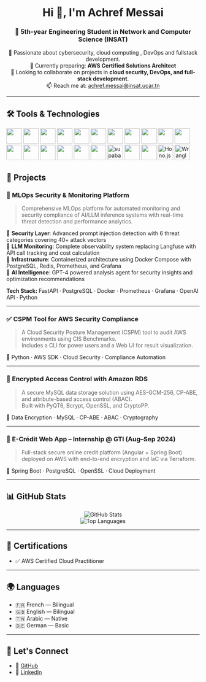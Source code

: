 <h1 align="center">Hi 👋, I'm Achref Messai</h1>
<h3 align="center">🚀 5th-year Engineering Student in Network and Computer Science (INSAT)</h3>

<p align="center">
  🔐 Passionate about cybersecurity, cloud computing , DevOps and fullstack development.
  <br />
  🌱 Currently preparing: <strong>AWS Certified Solutions Architect </strong>  
  <br />
  👯 Looking to collaborate on projects in <strong>cloud security, DevOps, and full-stack development</strong>.  
  <br />
  📫 Reach me at: <a href="mailto:achref.messai@insat.ucar.tn">achref.messai@insat.ucar.tn</a>  
</p>

---

## 🛠️ Tools & Technologies

<p align="left">
  <!-- Programming languages -->
  <img src="https://cdn.jsdelivr.net/gh/devicons/devicon/icons/python/python-original.svg" width="40" height="40"/>
  <img src="https://cdn.jsdelivr.net/gh/devicons/devicon/icons/java/java-original.svg" width="40" height="40"/>
  <img src="https://cdn.jsdelivr.net/gh/devicons/devicon/icons/javascript/javascript-original.svg" width="40" height="40"/>
  <img src="https://cdn.jsdelivr.net/gh/devicons/devicon/icons/typescript/typescript-original.svg" width="40" height="40"/>
  <img src="https://cdn.jsdelivr.net/gh/devicons/devicon/icons/c/c-original.svg" width="40" height="40"/>
  <img src="https://cdn.jsdelivr.net/gh/devicons/devicon/icons/cplusplus/cplusplus-original.svg" width="40" height="40"/>

  <!-- Web & Frameworks -->
  <img src="https://cdn.jsdelivr.net/gh/devicons/devicon/icons/react/react-original.svg" width="40" height="40"/>
  <img src="https://cdn.jsdelivr.net/gh/devicons/devicon/icons/nextjs/nextjs-original.svg" width="40" height="40"/>
  <img src="https://cdn.jsdelivr.net/gh/devicons/devicon/icons/nestjs/nestjs-plain.svg" width="40" height="40"/>
  <img src="https://cdn.jsdelivr.net/gh/devicons/devicon/icons/express/express-original.svg" width="40" height="40"/>
  <img src="https://cdn.jsdelivr.net/gh/devicons/devicon/icons/angularjs/angularjs-original.svg" width="40" height="40"/>

  <!-- Cloud, DevOps & Infra -->
  <img src="https://cdn.jsdelivr.net/gh/devicons/devicon/icons/amazonwebservices/amazonwebservices-original.svg" width="40" height="40"/>
  <img src="https://cdn.jsdelivr.net/gh/devicons/devicon/icons/terraform/terraform-original.svg" width="40" height="40"/>
  <img src="https://cdn.jsdelivr.net/gh/devicons/devicon/icons/docker/docker-original.svg" width="40" height="40"/>
  <img src="https://cdn.jsdelivr.net/gh/devicons/devicon/icons/github/github-original.svg" width="40" height="40"/>
  <img src="https://cdn.jsdelivr.net/gh/devicons/devicon/icons/git/git-original.svg" width="40" height="40"/>

  <!-- Databases & Cloud tools -->
  <img src="https://cdn.jsdelivr.net/gh/devicons/devicon/icons/postgresql/postgresql-original.svg" width="40" height="40"/>
  <img src="https://raw.githubusercontent.com/supabase/supabase/master/packages/common/assets/images/logo-icon.svg" width="40" height="40" alt="supabase"/>

  <!-- Other tools -->
  <img src="https://cdn.jsdelivr.net/gh/devicons/devicon/icons/linux/linux-original.svg" width="40" height="40"/>
  <img src="https://cdn.jsdelivr.net/gh/devicons/devicon/icons/bash/bash-original.svg" width="40" height="40"/>

  <!-- Custom logos -->
  <img src="https://avatars.githubusercontent.com/u/139895814?s=200&v=4" width="40" height="40" alt="Hono.js"/>
  <img src="https://raw.githubusercontent.com/cloudflare/wrangler2/main/docs/public/favicon.svg" width="40" height="40" alt="Wrangler"/>
</p>

## 🧠 Projects

### 🤖 MLOps Security & Monitoring Platform
> Comprehensive MLOps platform for automated monitoring and security compliance of AI/LLM inference systems with real-time threat detection and performance analytics.

🔹 **Security Layer**: Advanced prompt injection detection with 6 threat categories covering 40+ attack vectors  
🔹 **LLM Monitoring**: Complete observability system replacing Langfuse with API call tracking and cost calculation  
🔹 **Infrastructure**: Containerized architecture using Docker Compose with PostgreSQL, Redis, Prometheus, and Grafana  
🔹 **AI Intelligence**: GPT-4 powered analysis agent for security insights and optimization recommendations  

**Tech Stack:** FastAPI · PostgreSQL · Docker · Prometheus · Grafana · OpenAI API · Python

---

### ✅ CSPM Tool for AWS Security Compliance
> A Cloud Security Posture Management (CSPM) tool to audit AWS environments using CIS Benchmarks.  
> Includes a CLI for power users and a Web UI for result visualization.

🔹 Python · AWS SDK · Cloud Security · Compliance Automation

---

### 🔐 Encrypted Access Control with Amazon RDS
> A secure MySQL data storage solution using AES-GCM-256, CP-ABE, and attribute-based access control (ABAC).  
> Built with PyQT6, Bcrypt, OpenSSL, and CryptoPP.

🔹 Data Encryption · MySQL · CP-ABE · ABAC · Cryptography

---

### 🏦 E-Crédit Web App – Internship @ GTI (Aug–Sep 2024)
> Full-stack secure online credit platform (Angular + Spring Boot) deployed on AWS with end-to-end encryption and IaC via Terraform.

🔹 Spring Boot · PostgreSQL · OpenSSL · Cloud Deployment

---

## 📊 GitHub Stats

<p align="center">
  <img src="https://github-readme-stats.vercel.app/api?username=achrefmessai01&show_icons=true&theme=tokyonight" alt="GitHub Stats" />
  <br />
  <img src="https://github-readme-stats.vercel.app/api/top-langs/?username=achrefmessai01&layout=compact&theme=tokyonight" alt="Top Languages" />
</p>

---

## 📜 Certifications

- ✅ AWS Certified Cloud Practitioner

---

## 🌍 Languages

- 🇫🇷 French — Bilingual  
- 🇬🇧 English — Bilingual  
- 🇹🇳 Arabic — Native  
- 🇩🇪 German — Basic

---

## 🔗 Let's Connect

- 🔗 [GitHub](https://github.com/achrefmessai01)
- 💼 [LinkedIn](https://linkedin.com/in/achref-messai-a62788244)

